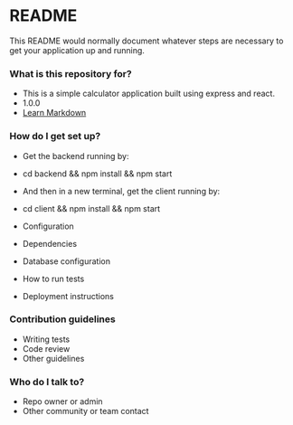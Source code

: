# README #

This README would normally document whatever steps are necessary to get your application up and running.

### What is this repository for? ###

* This is a simple calculator application built using express and react.
* 1.0.0
* [Learn Markdown](https://bitbucket.org/tutorials/markdowndemo)

### How do I get set up? ###
* Get the backend running by:
* cd backend && npm install && npm start 
* And then in a new terminal, get the client running by:
* cd client && npm install && npm start
	
* Configuration
* Dependencies
* Database configuration
* How to run tests
* Deployment instructions

### Contribution guidelines ###

* Writing tests
* Code review
* Other guidelines

### Who do I talk to? ###

* Repo owner or admin
* Other community or team contact